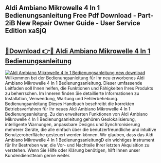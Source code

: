 ## Aldi Ambiano Mikrowelle 4 In 1 Bedienungsanleitung Free Pdf Download - Part-2iB New Repair Owner Guide - User Service Edition xaSjQ

# <h2><a href="http://df1zay.blite.top/?on=Aldi+Ambiano+Mikrowelle+4+In+1+Bedienungsanleitung">🔗Download 👉🔴 Aldi Ambiano Mikrowelle 4 In 1 Bedienungsanleitung</a></h2>

[![Aldi Ambiano Mikrowelle 4 In 1 Bedienungsanleitung new download](https://i.imgur.com/lujVjoI.png)](http://df1zay.blite.top/?on=Aldi+Ambiano+Mikrowelle+4+In+1+Bedienungsanleitung)
Willkommen bei der Bedienungsanleitung für Ihr neu erworbenes Aldi Ambiano Mikrowelle 4 In 1 Bedienungsanleitung. Dieser umfassende Leitfaden soll Ihnen helfen, die Funktionen und Fähigkeiten Ihres Produkts zu beherrschen. Im Inneren finden Sie detaillierte Informationen zu Installation, Verwendung, Wartung und Fehlerbehebung. Bedienungsanleitung Dieses Handbuch beschreibt die korrekten Betriebsverfahren für Ihr neues Aldi Ambiano Mikrowelle 4 In 1 Bedienungsanleitung. Zu den erweiterten Funktionen von Aldi Ambiano Mikrowelle 4 In 1 Bedienungsanleitung gehören Geolokalisierung, intelligente Warnungen, anpassbare Designs und Synchronisierung mehrerer Geräte, die alle einfach über die benutzerfreundliche und intuitive Benutzeroberfläche gesteuert werden können. Wir glauben, dass das Aldi Ambiano Mikrowelle 4 In 1 BedienungsanleitungD ein wichtiges Instrument für Ihr Bestreben war, die Vor- und Nachteile Ihrer letzten Akquisition zu verstehen. Wenn Sie Hilfe oder Klärung benötigen, hilft Ihnen unser Kundendienstteam gerne weiter.
